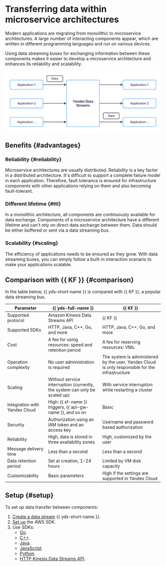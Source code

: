# Transferring data within microservice architectures

Modern applications are migrating from monolithic to microservice architectures. A large number of interacting components appear, which are written in different programming languages and run on various devices.

Using data streaming buses for exchanging information between these components makes it easier to develop a microservice architecture and enhances its reliability and scalability.

![data-microservices](../../_assets/data-streams/data-microservices.svg)

## Benefits {#advantages}

### Reliability {#reliability}

Microservice architectures are usually distributed. Reliability is a key factor in a distributed architecture. It's difficult to support a complete failure model in each application. Therefore, fault tolerance is ensured for infrastructure components with other applications relying on them and also becoming fault-tolerant.

### Different lifetime {#ttl}

In a monolithic architecture, all components are continuously available for data exchange. Components of a microservice architecture have a different lifetime and can't rely on direct data exchange between them. Data should be either buffered or sent via a data streaming bus.

### Scalability {#scaling}

The efficiency of applications needs to be ensured as they grow. With data streaming buses, you can simply follow a built-in interaction scenario to make your applications scalable.

## Comparison with {{ KF }} {#comparison}

In the table below, {{ yds-short-name }} is compared with {{ KF }}, a popular data streaming bus.

| Parameter | {{ yds-full-name }} | {{ KF }} |
----|-----|-----
| Supported protocol | Amazon Kinesis Data Streams API | {{ KF }} |
| Supported SDKs | HTTP, Java, C++, Go, and more | HTTP, Java, C++, Go, and more |
| Cost | A fee for using resources: speed and retention period | A fee for reserving resources: VMs. |
| Operation complexity | No user administration is required | The system is administered by the user, Yandex Cloud is only responsible for the infrastructure |
| Scaling | Without service interruption (currently, the system can only be scaled up) | With service interruption while restarting a cluster |
| Integration with Yandex Cloud | High: {{ sf-name }} triggers, {{ api-gw-name }}, and so on | Basic |
| Security | Authorization using an IAM token and an access key | Username and password based authorization |
| Reliability | High, data is stored in three availability zones | High, customized by the user |
| Message delivery time | Less than a second | Less than a second |
| Data retention period | Set at creation, 1-24 hours | Limited by VM disk capacity |
| Customizability | Basic parameters | High if the settings are supported in Yandex Cloud |

## Setup {#setup}

To set up data transfer between components:

1. [Create a data stream](../quickstart/create-stream.md) {{ yds-short-name }}.
1. [Set up](../quickstart/index.md) the AWS SDK.
1. Use SDKs:
   * [Go](https://docs.aws.amazon.com/sdk-for-go/api/service/kinesis/).
   * [C++](https://sdk.amazonaws.com/cpp/api/LATEST/class_aws_1_1_kinesis_1_1_kinesis_client.html).
   * [Java](https://docs.aws.amazon.com/AWSJavaSDK/latest/javadoc/com/amazonaws/services/kinesis/AmazonKinesisClient.html).
   * [JavaScript](https://docs.aws.amazon.com/AWSJavaScriptSDK/v3/latest/clients/client-kinesis/index.html).
   * [Python](https://boto3.amazonaws.com/v1/documentation/api/latest/reference/services/kinesis.html).
   * [HTTP Kinesis Data Streams API](../kinesisapi/api-ref.md).
